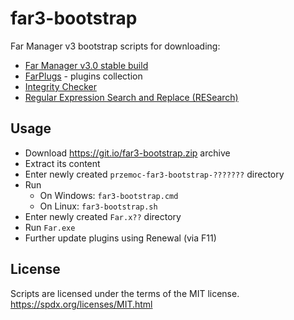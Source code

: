 far3-bootstrap
==============

Far Manager v3 bootstrap scripts for downloading:
- [Far Manager v3.0 stable build](https://www.farmanager.com/download.php?l=en)
- [FarPlugs](https://farplugs.sourceforge.io/?en) - plugins collection
- [Integrity Checker](https://plugring.farmanager.com/plugin.php?l=en&pid=893)
- [Regular Expression Search and Replace (RESearch)](https://plugring.farmanager.com/plugin.php?pid=246)

Usage
-----

- Download https://git.io/far3-bootstrap.zip archive
- Extract its content
- Enter newly created `przemoc-far3-bootstrap-???????` directory
- Run
  - On Windows:
    `far3-bootstrap.cmd`
  - On Linux:
    `far3-bootstrap.sh`
- Enter newly created `Far.x??` directory
- Run `Far.exe`
- Further update plugins using Renewal (via F11)

License
-------

Scripts are licensed under the terms of the MIT license.
https://spdx.org/licenses/MIT.html
